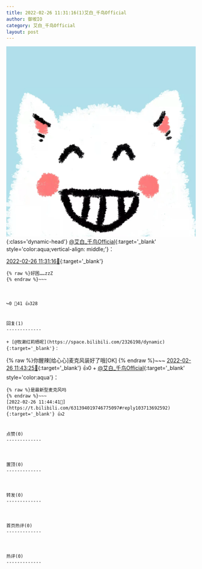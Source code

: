 ```yaml
---
title: 2022-02-26 11:31:16(1)艾白_千鸟Official
author: 御坂IO
category: 艾白_千鸟Official
layout: post
---
```


![img](/images/9ae8b9445fd0665cc014d9080156a45271be73c6.jpg){:class='dynamic-head'}
[@艾白_千鸟Official](https://space.bilibili.com/334537711/dynamic){:target='_blank' style='color:aqua;vertical-align: middle;'}：

[2022-02-26 11:31:16🔗](https://t.bilibili.com/631394019746775097){:target='_blank'}

~~~
{% raw %}好困……zzZ
{% endraw %}~~~



↪️0 💬41 👍328


回复(1)
-------------

+ [@牧濑红莉栖呢](https://space.bilibili.com/2326198/dynamic){:target='_blank'}：
~~~
{% raw %}你醒辣[给心心]麦克风装好了哦[OK]
{% endraw %}~~~
[2022-02-26 11:43:25🔗](https://t.bilibili.com/631394019746775097#reply103713414144){:target='_blank'} 👍0
    + [@艾白_千鸟Official](https://space.bilibili.com/334537711/dynamic){:target='_blank' style='color:aqua'}：
~~~
{% raw %}是最新型麦克风吗
{% endraw %}~~~
[2022-02-26 11:44:41🔗](https://t.bilibili.com/631394019746775097#reply103713692592){:target='_blank'} 👍2


点赞(0)
-------------



置顶(0)
-------------



转发(0)
-------------



首页热评(0)
-------------



热评(0)
-------------



